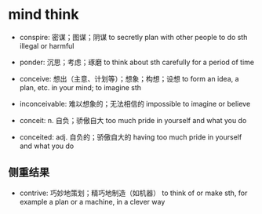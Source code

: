 # mind think

- conspire: 密谋；图谋；阴谋 to secretly plan with other people to do sth illegal or harmful
- ponder: 沉思；考虑；琢磨 to think about sth carefully for a period of time

- conceive: 想出（主意、计划等）；想象；构想；设想 to form an idea, a plan, etc. in your mind; to imagine sth
- inconceivable: 难以想象的；无法相信的 impossible to imagine or believe
- conceit: n. 自负；骄傲自大 too much pride in yourself and what you do
- conceited: adj. 自负的；骄傲自大的 having too much pride in yourself and what you do


## 侧重结果

- contrive: 巧妙地策划；精巧地制造（如机器） to think of or make sth, for example a plan or a machine, in a clever way
